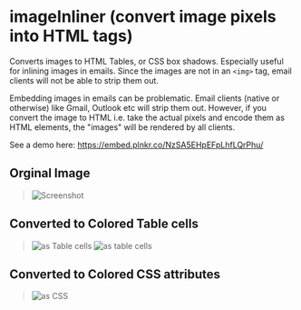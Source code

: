 # imageInliner (convert image pixels into HTML tags) 
Converts images to HTML Tables, or CSS box shadows. Especially useful for inlining images in emails. Since the images are not in an `<img>` tag, email clients will not be able to strip them out.

Embedding images in emails can be problematic. Email clients (native or otherwise) like Gmail, Outlook etc will strip them out. 
However, if you convert the image to HTML i.e. take the actual pixels and encode them as HTML elements, the "images" will be rendered by all clients. 

See a demo here: https://embed.plnkr.co/NzSA5EHpEFpLhfLQrPhu/

## Orginal Image
> ![Screenshot](/screenshots/1.png)

## Converted to Colored Table cells
> ![as Table cells](/screenshots/3.png)
> ![as table cells](/screenshots/4.png)

## Converted to Colored CSS attributes 
> ![as CSS](/screenshots/2.png)
